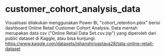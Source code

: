 # customer_cohort_analysis_data
Visualisasi dilakukan menggunakan Power Bi, "cohort_retention.pbix" berisi dashboard Online Retail Customer Cohort Analysis.
Data mentah merupakan data csv ("Online Retail Data Set.csv.zip") yang diperoleh dari public dataset di Kaggle, atau bisa kunjungi: https://www.kaggle.com/datasets/ishanshrivastava28/tata-online-retail-dataset
